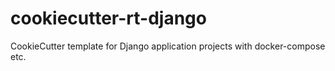 # cookiecutter-rt-django
CookieCutter template for Django application projects with docker-compose etc.
